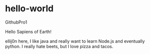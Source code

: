 # hello-world
GithubPro1

Hello Sapiens of Earth!

ellij0n here, I like java and really want to learn Node.js and eventually python.
I really hate beets, but I love pizza and tacos.
